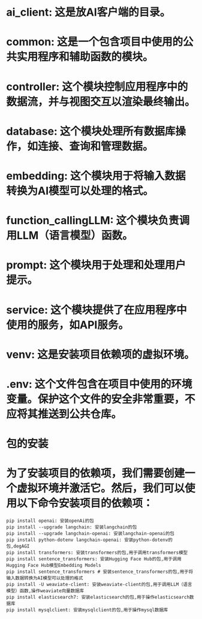 # ai_client: 这是放AI客户端的目录。

# common: 这是一个包含项目中使用的公共实用程序和辅助函数的模块。

# controller: 这个模块控制应用程序中的数据流，并与视图交互以渲染最终输出。

# database: 这个模块处理所有数据库操作，如连接、查询和管理数据。

# embedding: 这个模块用于将输入数据转换为AI模型可以处理的格式。

# function_callingLLM: 这个模块负责调用LLM（语言模型）函数。

# prompt: 这个模块用于处理和处理用户提示。

# service: 这个模块提供了在应用程序中使用的服务，如API服务。

# venv: 这是安装项目依赖项的虚拟环境。

# .env: 这个文件包含在项目中使用的环境变量。保护这个文件的安全非常重要，不应将其推送到公共仓库。

# 包的安装

# 为了安装项目的依赖项，我们需要创建一个虚拟环境并激活它。然后，我们可以使用以下命令安装项目的依赖项：

    pip install openai: 安装openAi的包
    pip install --upgrade langchain: 安装langchain的包
    pip install --upgrade langchain-openai: 安装langchain-openai的包
    pip install python-dotenv langchain-openai: 安装python-dotenv的包,degAGI
    pip install transformers: 安装transformers的包,用于调用transformers模型
    pip install sentence_transformers: 安装Hugging Face Hub的包,用于调用Hugging Face Hub模型Embedding Models
    pip install sentence_transformers # 安装sentence_transformers的包,用于将输入数据转换为AI模型可以处理的格式
    pip install -U weaviate-client: 安装weaviate-client的包,用于调用LLM（语言模型）函数,操作weaviate向量数据库
    pip install elasticsearch7: 安装elasticsearch的包,用于操作elasticsearch数据库
    pip install mysqlclient: 安装mysqlclient的包,用于操作mysql数据库